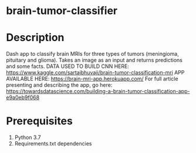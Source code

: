 # brain-tumor-classifier

# Description 

Dash app to classify brain MRIs for three types of tumors (meningioma, pituitary and glioma). Takes an image as an input and returns predictions and some facts. 
DATA USED TO BUILD CNN HERE: https://www.kaggle.com/sartajbhuvaji/brain-tumor-classification-mri
APP AVAILABLE HERE:  https://brain-mri-app.herokuapp.com/ 
For full article presenting and describing the app, go here: https://towardsdatascience.com/building-a-brain-tumor-classification-app-e9a0eb9f068

# Prerequisites

1. Python 3.7
2. Requirements.txt dependencies
